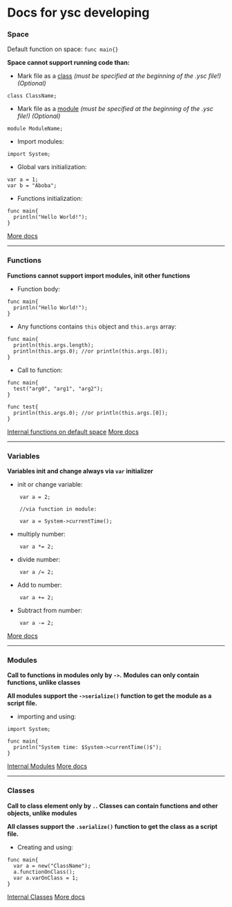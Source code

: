 # Docs for ysc developing

### Space
Default function on space: `func main{}`

<b>Space cannot support running code than:</b>

* Mark file as a <u>class</u> <i>(must be specified at the beginning of the .ysc file!) (Optional)</i>
```ysc
class ClassName;
```

* Mark file as a <u>module</u> <i>(must be specified at the beginning of the .ysc file!) (Optional)</i>
```ysc
module ModuleName;
```

* Import modules:
```ysc
import System;
```

* Global vars initialization:
```ysc
var a = 1;
var b = "Aboba";
```

* Functions initialization:
```ysc
func main{
  println("Hello World!");
}
```

[More docs](/Developer/Spaces.md)

___
### Functions
<b>Functions cannot support import modules, init other functions</b>

* Function body:
```ysc
func main{
  println("Hello World!");
}
```

* Any functions contains `this` object and `this.args` array:
```ysc
func main{
  println(this.args.length);
  println(this.args.0); //or println(this.args.[0]);
}
```

* Call to function:
```ysc
func main{
  test("arg0", "arg1", "arg2");
}

func test{
  println(this.args.0); //or println(this.args.[0]);
}
```
[Internal functions on default space](/Developer/iFunctions.md)
[More docs](/Developer/Functions.md)

___
### Variables
<b>Variables init and change always via `var` initializer</b>

* init or change variable:
```ysc
    var a = 2;

    //via function in module:

    var a = System->currentTime();
```

* multiply number:
```ysc
    var a *= 2;
```

* divide number:
```ysc
    var a /= 2;
```

* Add to number:
```ysc
    var a += 2;
```

* Subtract from number:
```ysc
    var a -= 2;
```

[More docs](/Developer/Vars.md)

___
### Modules
<b>Call to functions in modules only by `->`.</b>
<b>Modules can only contain functions, unlike classes</b>

<b>All modules support the `->serialize()` function to get the module as a script file.</b>

* importing and using:
```ysc
import System;

func main{
  println("System time: $System->currentTime()$");
}
```

[Internal Modules](/Developer/internalModules.md)
[More docs](/Developer/Modules.md)

___
### Classes
<b>Call to class element only by `.`.</b>
<b>Classes can contain functions and other objects, unlike modules</b>

<b>All classes support the `.serialize()` function to get the class as a script file.</b>

* Creating and using:
```ysc
func main{
  var a = new("ClassName");
  a.functionOnClass();
  var a.varOnClass = 1;
}
```

[Internal Classes](/Developer/internalClasses.md)
[More docs](/Developer/Classes.md)
